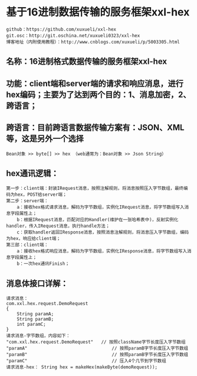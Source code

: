 # 基于16进制数据传输的服务框架xxl-hex
	github：https://github.com/xuxueli/xxl-hex
	git.osc：http://git.oschina.net/xuxueli0323/xxl-hex
	博客地址（内附使用教程）：http://www.cnblogs.com/xuxueli/p/5003305.html

## 名称：16进制格式数据传输的服务框架xxl-hex
## 功能：client端和server端的请求和响应消息，进行hex编码；主要为了达到两个目的：1、消息加密，2、跨语言；
## 跨语言：目前跨语言数据传输方案有：JSON、XML等，这是另外一个选择
	Bean对象 >> byte[] >> hex （web通常为：Bean对象 >> Json String）
	
## hex通讯逻辑：
	第一步：client端：封装IRequest消息，按照注解规则，将消息按照压入字节数组，最终编码为hex，POST给server端；
	第二步：server端：
		a：接收hex格式请求消息，解码为字节数组，实例化IRequest消息，将字节数组写入消息字段属性上；
		b：根据IRequest消息，匹配对应的Handler(维护在一张哈希表中)，反射实例化handler，传入IRequest消息，执行handle方法；
		c：获取handler返回IResponse消息，按照消息注解规则，将消息压入字节数组，编码为hex，响应给client端；
	第三部：client端：
		a：接收hex格式响应消息，解码为字节数组，实例化IResponse消息，将字节数组写入消息字段属性上；
		b：一次hex通讯Finish；

## 消息体接口详解：
	请求消息：
	com.xxl.hex.request.DemoRequest
	{
		String paramA;		
		String paramB;		
		int paramC;		
	}
	请求消息-字节数组，内容如下：
	"com.xxl.hex.request.DemoRequest"	// 按照className字节长度压入字节数组
	"paramA"								// 按照paramB字节长度压入字节数组
	"paramB"								// 按照paramB字节长度压入字节数组
	"paramC"								// 压入4个几节到字节数组
	请求消息-hex： String hex = makeHex(makeByte(demoRequest));
